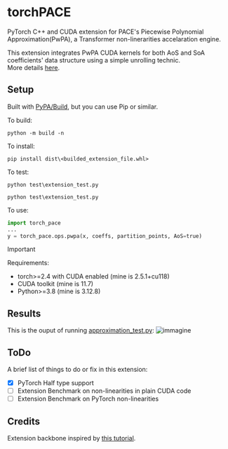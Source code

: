 # torchPACE
PyTorch C++ and CUDA extension for PACE's Piecewise Polynomial Approximation(PwPA), a Transformer non-linerarities accelaration engine.

This extension integrates PwPA CUDA kernels for both AoS and SoA coefficients' data structure using a simple unrolling technic.</br>
More details [here](extra\README.md).

## Setup
Built with [PyPA/Build](https://github.com/pypa/build), but you can use Pip or similar.

To build: </br>
```text
python -m build -n
```
    
To install:  </br>
```text
pip install dist\<builded_extension_file.whl>
```

To test:  </br>
```text
python test\extension_test.py
```

```text
python test\extension_test.py
```


To use:  </br>
```python
import torch_pace
...
y = torch_pace.ops.pwpa(x, coeffs, partition_points, AoS=true)
```

> [!Important]
> Requirements: 
>    - torch>=2.4 with CUDA enabled (mine is 2.5.1+cu118)
>    - CUDA toolkit (mine is 11.7)
>    - Python>=3.8 (mine is 3.12.8)

## Results

This is the ouput of running [approximation_test.py](test\approximation_test.py):
![immagine](https://github.com/user-attachments/assets/01ecdbec-d232-4e9e-99f5-f5d38cadfeb3)


## ToDo
A brief list of things to do or fix in this extension:
- [x] PyTorch Half type support
- [ ] Extension Benchmark on non-linearities in plain CUDA code
- [ ] Extension Benchmark on PyTorch non-linearities

## Credits

Extension backbone inspired by [this tutorial](https://github.com/pytorch/extension-cpp).
